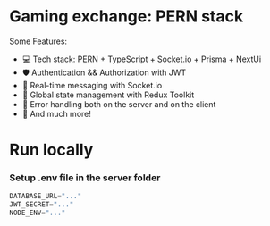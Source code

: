 # Gaming exchange: PERN stack

Some Features:

-   💻 Tech stack: PERN + TypeScript + Socket.io + Prisma + NextUi
-   🛡️ Authentication && Authorization with JWT
-   💬 Real-time messaging with Socket.io
-   👀 Global state management with Redux Toolkit
-   🐞 Error handling both on the server and on the client
-   🤫 And much more!

# Run locally

### Setup .env file in the server folder

```js
DATABASE_URL="..."
JWT_SECRET="..."
NODE_ENV="..."
```